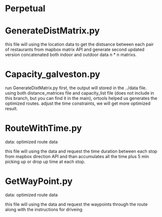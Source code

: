 # Perpetual

# GenerateDistMatrix.py 
  this file will using the location data to get the distsance between each pair of restaurants from mapbox matrix API and generate
  second updated version concatenated both indoor and outdoor data 
  n * n matrixs.

# Capacity_galveston.py
  run GenerateDistMatrix.py first, the output will stored in the ../data file.
  using both distance_matrices file and capacity_list file (does not include in this branch, but you can find it in the main),
  ortools helped us generates the optimized routes.
  adjust the time constraints, we will get more optimized result.

# RouteWithTime.py
  data: optimized route data
  
  this file will using the data and request the time duration between each stop from mapbox direction API and than accumulates all 
  the time plus 5 min picking up or drop up time at each stop.
  
  # GetWayPoint.py
  data: optimized route data
  
  this file will using the data and request the waypoints through the route along with the instructions for driveing

